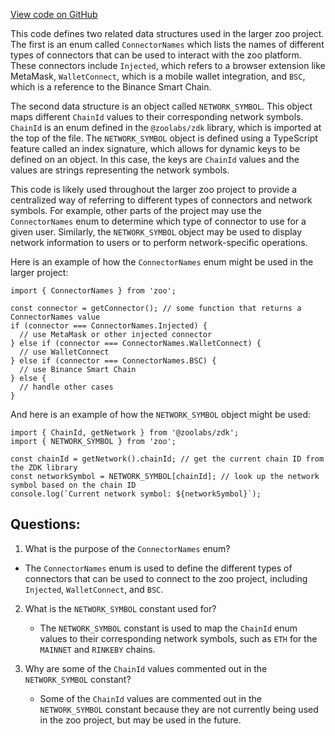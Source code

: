 [View code on GitHub](zoo-labs/zoo/blob/master/core/src/constants/types.ts)

This code defines two related data structures used in the larger zoo project. The first is an enum called `ConnectorNames` which lists the names of different types of connectors that can be used to interact with the zoo platform. These connectors include `Injected`, which refers to a browser extension like MetaMask, `WalletConnect`, which is a mobile wallet integration, and `BSC`, which is a reference to the Binance Smart Chain. 

The second data structure is an object called `NETWORK_SYMBOL`. This object maps different `ChainId` values to their corresponding network symbols. `ChainId` is an enum defined in the `@zoolabs/zdk` library, which is imported at the top of the file. The `NETWORK_SYMBOL` object is defined using a TypeScript feature called an index signature, which allows for dynamic keys to be defined on an object. In this case, the keys are `ChainId` values and the values are strings representing the network symbols. 

This code is likely used throughout the larger zoo project to provide a centralized way of referring to different types of connectors and network symbols. For example, other parts of the project may use the `ConnectorNames` enum to determine which type of connector to use for a given user. Similarly, the `NETWORK_SYMBOL` object may be used to display network information to users or to perform network-specific operations. 

Here is an example of how the `ConnectorNames` enum might be used in the larger project:

```
import { ConnectorNames } from 'zoo';

const connector = getConnector(); // some function that returns a ConnectorNames value
if (connector === ConnectorNames.Injected) {
  // use MetaMask or other injected connector
} else if (connector === ConnectorNames.WalletConnect) {
  // use WalletConnect
} else if (connector === ConnectorNames.BSC) {
  // use Binance Smart Chain
} else {
  // handle other cases
}
```

And here is an example of how the `NETWORK_SYMBOL` object might be used:

```
import { ChainId, getNetwork } from '@zoolabs/zdk';
import { NETWORK_SYMBOL } from 'zoo';

const chainId = getNetwork().chainId; // get the current chain ID from the ZDK library
const networkSymbol = NETWORK_SYMBOL[chainId]; // look up the network symbol based on the chain ID
console.log(`Current network symbol: ${networkSymbol}`);
```
## Questions: 
 1. What is the purpose of the `ConnectorNames` enum?
   - The `ConnectorNames` enum is used to define the different types of connectors that can be used to connect to the zoo project, including `Injected`, `WalletConnect`, and `BSC`.

2. What is the `NETWORK_SYMBOL` constant used for?
   - The `NETWORK_SYMBOL` constant is used to map the `ChainId` enum values to their corresponding network symbols, such as `ETH` for the `MAINNET` and `RINKEBY` chains.

3. Why are some of the `ChainId` values commented out in the `NETWORK_SYMBOL` constant?
   - Some of the `ChainId` values are commented out in the `NETWORK_SYMBOL` constant because they are not currently being used in the zoo project, but may be used in the future.